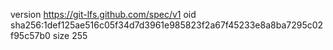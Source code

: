 version https://git-lfs.github.com/spec/v1
oid sha256:1def125ae516c05f34d7d3961e985823f2a67f45233e8a8ba7295c02f95c57b0
size 255
